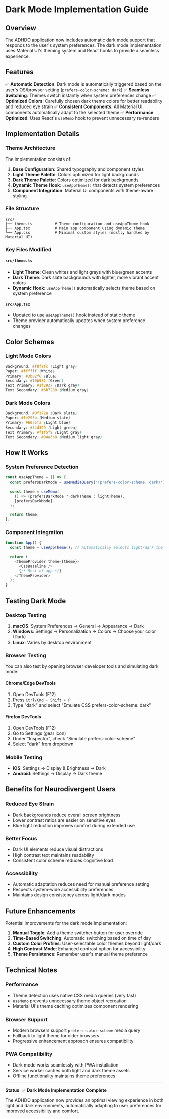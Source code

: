# Dark Mode Implementation Guide

## Overview

The ADHDO application now includes automatic dark mode support that responds to the user's system preferences. The dark mode implementation uses Material UI's theming system and React hooks to provide a seamless experience.

## Features

✅ **Automatic Detection**: Dark mode is automatically triggered based on the user's OS/browser setting (`prefers-color-scheme: dark`)
✅ **Seamless Switching**: Themes switch instantly when system preferences change
✅ **Optimized Colors**: Carefully chosen dark theme colors for better readability and reduced eye strain
✅ **Consistent Components**: All Material UI components automatically adapt to the selected theme
✅ **Performance Optimized**: Uses React's `useMemo` hook to prevent unnecessary re-renders

## Implementation Details

### Theme Architecture

The implementation consists of:

1. **Base Configuration**: Shared typography and component styles
2. **Light Theme Palette**: Colors optimized for light backgrounds
3. **Dark Theme Palette**: Colors optimized for dark backgrounds  
4. **Dynamic Theme Hook**: `useAppTheme()` that detects system preferences
5. **Component Integration**: Material UI components with theme-aware styling

### File Structure

```
src/
├── theme.ts          # Theme configuration and useAppTheme hook
├── App.tsx           # Main app component using dynamic theme
└── App.css           # Minimal custom styles (mostly handled by Material UI)
```

### Key Files Modified

#### `src/theme.ts`
- **Light Theme**: Clean whites and light grays with blue/green accents
- **Dark Theme**: Dark slate backgrounds with lighter, more vibrant accent colors
- **Dynamic Hook**: `useAppTheme()` automatically selects theme based on system preference

#### `src/App.tsx`
- Updated to use `useAppTheme()` hook instead of static theme
- Theme provider automatically updates when system preference changes

## Color Schemes

### Light Mode Colors
```css
Background: #f8fafc (Light gray)
Paper: #ffffff (White)
Primary: #3b82f6 (Blue)
Secondary: #10b981 (Green)
Text Primary: #1f2937 (Dark gray)
Text Secondary: #6b7280 (Medium gray)
```

### Dark Mode Colors
```css
Background: #0f172a (Dark slate)
Paper: #1e293b (Medium slate)
Primary: #60a5fa (Light blue)
Secondary: #34d399 (Light green)
Text Primary: #f1f5f9 (Light gray)
Text Secondary: #94a3b8 (Medium light gray)
```

## How It Works

### System Preference Detection
```typescript
const useAppTheme = () => {
  const prefersDarkMode = useMediaQuery('(prefers-color-scheme: dark)');
  
  const theme = useMemo(
    () => (prefersDarkMode ? darkTheme : lightTheme),
    [prefersDarkMode]
  );

  return theme;
};
```

### Component Integration
```typescript
function App() {
  const theme = useAppTheme(); // Automatically selects light/dark theme
  
  return (
    <ThemeProvider theme={theme}>
      <CssBaseline />
      {/* Rest of app */}
    </ThemeProvider>
  );
}
```

## Testing Dark Mode

### Desktop Testing
1. **macOS**: System Preferences → General → Appearance → Dark
2. **Windows**: Settings → Personalization → Colors → Choose your color (Dark)
3. **Linux**: Varies by desktop environment

### Browser Testing
You can also test by opening browser developer tools and simulating dark mode:

#### Chrome/Edge DevTools
1. Open DevTools (F12)
2. Press `Ctrl/Cmd + Shift + P`
3. Type "dark" and select "Emulate CSS prefers-color-scheme: dark"

#### Firefox DevTools  
1. Open DevTools (F12)
2. Go to Settings (gear icon)
3. Under "Inspector", check "Simulate prefers-color-scheme"
4. Select "dark" from dropdown

### Mobile Testing
- **iOS**: Settings → Display & Brightness → Dark
- **Android**: Settings → Display → Dark theme

## Benefits for Neurodivergent Users

### Reduced Eye Strain
- Dark backgrounds reduce overall screen brightness
- Lower contrast ratios are easier on sensitive eyes
- Blue light reduction improves comfort during extended use

### Better Focus
- Dark UI elements reduce visual distractions
- High contrast text maintains readability
- Consistent color scheme reduces cognitive load

### Accessibility
- Automatic adaptation reduces need for manual preference setting
- Respects system-wide accessibility preferences
- Maintains design consistency across light/dark modes

## Future Enhancements

Potential improvements for the dark mode implementation:

1. **Manual Toggle**: Add a theme switcher button for user override
2. **Time-Based Switching**: Automatic switching based on time of day
3. **Custom Color Profiles**: User-selectable color themes beyond light/dark
4. **High Contrast Mode**: Enhanced contrast option for accessibility
5. **Theme Persistence**: Remember user's manual theme preference

## Technical Notes

### Performance
- Theme detection uses native CSS media queries (very fast)
- `useMemo` prevents unnecessary theme object recreation
- Material UI's theme caching optimizes component rendering

### Browser Support
- Modern browsers support `prefers-color-scheme` media query
- Fallback to light theme for older browsers
- Progressive enhancement approach ensures compatibility

### PWA Compatibility
- Dark mode works seamlessly with PWA installation
- Service worker caches both light and dark theme assets
- Offline functionality maintains theme preferences

---

**Status**: ✅ **Dark Mode Implementation Complete**

The ADHDO application now provides an optimal viewing experience in both light and dark environments, automatically adapting to user preferences for improved accessibility and comfort.
